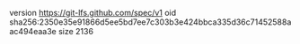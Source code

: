 version https://git-lfs.github.com/spec/v1
oid sha256:2350e35e91866d5ee5bd7ee7c303b3e424bbca335d36c71452588aac494eaa3e
size 2136

